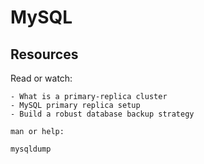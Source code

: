 # MySQL

## Resources
Read or watch:

	- What is a primary-replica cluster
	- MySQL primary replica setup
	- Build a robust database backup strategy
```
man or help:

mysqldump
```
